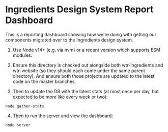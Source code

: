 # Ingredients Design System Report Dashboard

This is a reporting dashboard showing how we're doing with getting our components migrated over to the Ingredients design system.

1. Use Node v14+ (e.g. via nvm) or a recent version which supports ESM modules.

2. Ensure this directory is checked out alongside both wtr-ingredients and wtr-website (so they should each come under the same parent directory). And ensure both those projects are updated to the latest code on the master branches.

3. Then to update the DB with the latest stats (at most once per day, but expected to be more like every week or two):

```
node gather-stats
```

4. Then to run the server and view the dashboard:

```
node server
```
